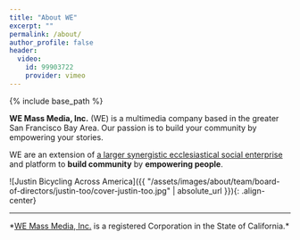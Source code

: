 ```yaml
---
title: "About WE"
excerpt: ""
permalink: /about/
author_profile: false
header:
  video:
    id: 99903722
    provider: vimeo
---
```


{% include base_path %}

**WE Mass Media, Inc.** (WE) is a multimedia company based in the greater San Francisco Bay Area. Our passion is to build your community by empowering your stories.

WE are an extension of [a larger synergistic ecclesiastical social enterprise](http://whatextent.com) and platform to **build community** by **empowering people**.


![Justin Bicycling Across America]({{ "/assets/images/about/team/board-of-directors/justin-too/cover-justin-too.jpg" | absolute_url }}){: .align-center}

<hr/>
*<a href="http://wemassmedia.com">WE Mass Media, Inc.</a> is a registered Corporation in the State of California.*
